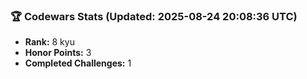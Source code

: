 ### 🏆 Codewars Stats (Updated: 2025-08-24 20:08:36 UTC)

- **Rank:** 8 kyu
- **Honor Points:** 3
- **Completed Challenges:** 1
